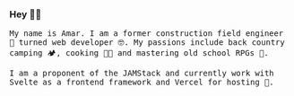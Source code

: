 ### Hey 👋&#127809;

<samp>

My name is Amar. I am a former construction field engineer 👷 turned web developer &#129299;. My passions include back country camping 🏕️, cooking 🧑‍🍳 and mastering old school RPGs 🧙.

I am a proponent of the JAMStack and currently work with Svelte as a frontend framework and Vercel for hosting 🚀.

</samp>